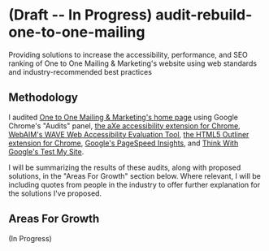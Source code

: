 # (Draft -- In Progress) audit-rebuild-one-to-one-mailing
Providing solutions to increase the accessibility, performance, and SEO ranking of One to One Mailing &amp; Marketing's website using web standards and industry-recommended best practices

## Methodology

I audited [One to One Mailing &amp; Marketing's home page](http://www.onetoonemailing.ca/) using Google Chrome's "Audits" panel, [the aXe accessibility extension for Chrome](https://chrome.google.com/webstore/detail/axe/lhdoppojpmngadmnindnejefpokejbdd), [WebAIM's WAVE Web Accessibility Evaluation Tool](https://wave.webaim.org/), [the HTML5 Outliner extension for Chrome](https://chrome.google.com/webstore/detail/html5-outliner/afoibpobokebhgfnknfndkgemglggomo?hl=en), [Google's PageSpeed Insights](https://developers.google.com/speed/pagespeed/insights/), and [Think With Google's Test My Site](https://testmysite.thinkwithgoogle.com/).

I will be summarizing the results of these audits, along with proposed solutions, in the "Areas For Growth" section below. Where relevant, I will be including quotes from people in the industry to offer further explanation for the solutions I've proposed.

## Areas For Growth

(In Progress)
